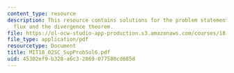 ```yaml
---
content_type: resource
description: This resource contains solutions for the problem statements related to
  flux and the divergence theorem.
file: https://ol-ocw-studio-app-production.s3.amazonaws.com/courses/18-02sc-multivariable-calculus-fall-2010/45302ef9b328a6c32869077580cd685d_MIT18_02SC_SupProbSol6.pdf
file_type: application/pdf
resourcetype: Document
title: MIT18_02SC_SupProbSol6.pdf
uid: 45302ef9-b328-a6c3-2869-077580cd685d
---
```

